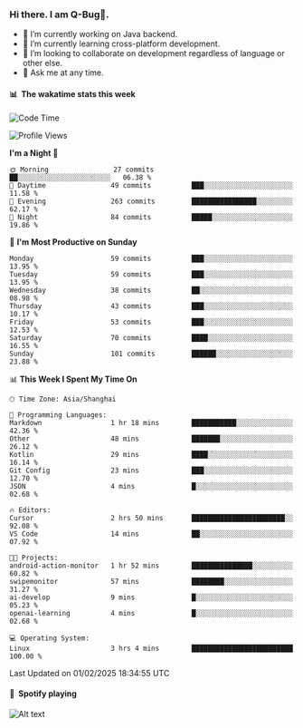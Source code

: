 ### Hi there. I am Q-Bug🐞.

- 🔭 I’m currently working on Java backend.
- 🌱 I’m currently learning cross-platform development.
- 👯 I’m looking to collaborate on development regardless of language or other else.
- 💬 Ask me at any time.

#### 📊 &nbsp;**The wakatime stats this week**  
<!--START_SECTION:waka-->
![Code Time](http://img.shields.io/badge/Code%20Time-235%20hrs%2053%20mins-blue)

![Profile Views](http://img.shields.io/badge/Profile%20Views-0-blue)

**I'm a Night 🦉** 

```text
🌞 Morning                27 commits          ██░░░░░░░░░░░░░░░░░░░░░░░   06.38 % 
🌆 Daytime                49 commits          ███░░░░░░░░░░░░░░░░░░░░░░   11.58 % 
🌃 Evening                263 commits         ████████████████░░░░░░░░░   62.17 % 
🌙 Night                  84 commits          █████░░░░░░░░░░░░░░░░░░░░   19.86 % 
```
📅 **I'm Most Productive on Sunday** 

```text
Monday                   59 commits          ███░░░░░░░░░░░░░░░░░░░░░░   13.95 % 
Tuesday                  59 commits          ███░░░░░░░░░░░░░░░░░░░░░░   13.95 % 
Wednesday                38 commits          ██░░░░░░░░░░░░░░░░░░░░░░░   08.98 % 
Thursday                 43 commits          ███░░░░░░░░░░░░░░░░░░░░░░   10.17 % 
Friday                   53 commits          ███░░░░░░░░░░░░░░░░░░░░░░   12.53 % 
Saturday                 70 commits          ████░░░░░░░░░░░░░░░░░░░░░   16.55 % 
Sunday                   101 commits         ██████░░░░░░░░░░░░░░░░░░░   23.88 % 
```


📊 **This Week I Spent My Time On** 

```text
🕑︎ Time Zone: Asia/Shanghai

💬 Programming Languages: 
Markdown                 1 hr 18 mins        ███████████░░░░░░░░░░░░░░   42.36 % 
Other                    48 mins             ███████░░░░░░░░░░░░░░░░░░   26.12 % 
Kotlin                   29 mins             ████░░░░░░░░░░░░░░░░░░░░░   16.14 % 
Git Config               23 mins             ███░░░░░░░░░░░░░░░░░░░░░░   12.70 % 
JSON                     4 mins              █░░░░░░░░░░░░░░░░░░░░░░░░   02.68 % 

🔥 Editors: 
Cursor                   2 hrs 50 mins       ███████████████████████░░   92.08 % 
VS Code                  14 mins             ██░░░░░░░░░░░░░░░░░░░░░░░   07.92 % 

🐱‍💻 Projects: 
android-action-monitor   1 hr 52 mins        ███████████████░░░░░░░░░░   60.82 % 
swipemonitor             57 mins             ████████░░░░░░░░░░░░░░░░░   31.27 % 
ai-develop               9 mins              █░░░░░░░░░░░░░░░░░░░░░░░░   05.23 % 
openai-learning          4 mins              █░░░░░░░░░░░░░░░░░░░░░░░░   02.68 % 

💻 Operating System: 
Linux                    3 hrs 4 mins        █████████████████████████   100.00 % 
```


 Last Updated on 01/02/2025 18:34:55 UTC
<!--END_SECTION:waka-->

#### 🎵 &nbsp;**Spotify playing**  
![Alt text](https://spotify-recently-played-readme.vercel.app/api?user=e5y1o4x7kdt9kf2blu4wvmb4s&unique={true|1|on|yes})
